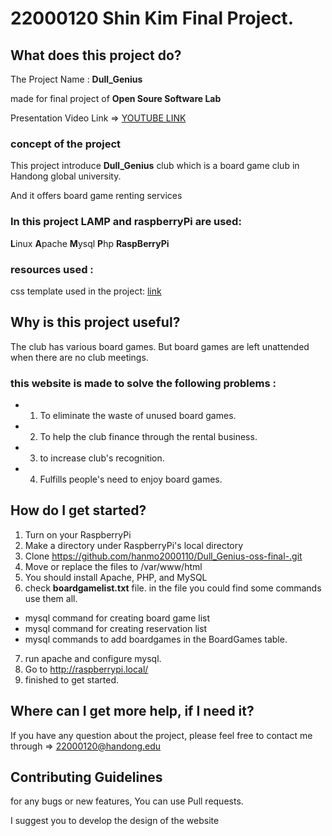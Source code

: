 # 22000120 Shin Kim Final Project.

## What does this project do?

The Project Name : **Dull_Genius** 

made for final project of **Open Soure Software Lab** 

Presentation Video Link => [YOUTUBE LINK](https://youtu.be/lJB57-WL54I "click the link to watch presentation video")

### concept of the project

This project introduce **Dull_Genius** club which is a board game club in Handong global university.

And it offers board game renting services

### In this project LAMP and raspberryPi are used:
**L**inux
**A**pache
**M**ysql
**P**hp
**RaspBerryPi**

### resources used :

css template used in the project: [link](https://www.free-css.com/free-css-templates/page259/the-town)

## Why is this project useful?

The club has various board games. But board games are left unattended when there are no club meetings.

### this website is made to solve the following problems :

- 1. To eliminate the waste of unused board games.
- 2. To help the club finance through the rental business.
- 3. to increase club's recognition.
- 4. Fulfills people's need to enjoy board games.

## How do I get started?

1. Turn on your RaspberryPi
2. Make a directory under RaspberryPi's local directory
3. Clone https://github.com/hanmo2000110/Dull_Genius-oss-final-.git
4. Move or replace the files to /var/www/html
5. You should install Apache, PHP, and MySQL
6. check **boardgamelist.txt** file. in the file you could find some commands use them all.
  * mysql command for creating board game list 
  * mysql command for creating reservation list
  * mysql commands to add boardgames in the BoardGames table.
7. run apache and configure mysql.
8. Go to http://raspberrypi.local/
9. finished to get started. 

## Where can I get more help, if I need it?

If you have any question about the project, please feel free to contact me through => 22000120@handong.edu

## Contributing Guidelines

for any bugs or new features, You can use Pull requests.

I suggest you to develop the design of the website
